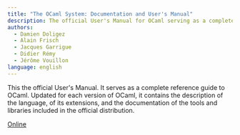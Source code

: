 ```yaml
---
title: "The OCaml System: Documentation and User's Manual"
description: The official User's Manual for OCaml serving as a complete reference guide
authors:
  - Damien Doligez
  - Alain Frisch
  - Jacques Garrigue
  - Didier Rémy
  - Jérôme Vouillon
language: english
---
```


This the official User's Manual. It serves as a complete reference guide
to OCaml. Updated for each version of OCaml, it contains the description
of the language, of its extensions, and the documentation of the tools
and libraries included in the official distribution.

[Online](https://ocaml.org/releases/latest/manual.html)

<!-- 

TODO: convert the below for v3

[Online](/releases/latest/manual.html) |
[PDF](http://caml.inria.fr/distrib/ocaml-{{! get LATEST_OCAML_VERSION_MAIN !}}/ocaml-{{! get LATEST_OCAML_VERSION_MAIN !}}-refman.pdf) |
[HTML
Tarball](http://caml.inria.fr/distrib/ocaml-{{! get LATEST_OCAML_VERSION_MAIN !}}/ocaml-{{! get LATEST_OCAML_VERSION_MAIN !}}-refman-html.tar.gz)
| [Older Versions](http://caml.inria.fr/distrib/) -->